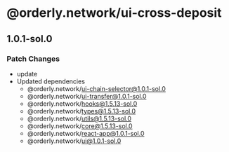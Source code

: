 # @orderly.network/ui-cross-deposit

## 1.0.1-sol.0

### Patch Changes

- update
- Updated dependencies
  - @orderly.network/ui-chain-selector@1.0.1-sol.0
  - @orderly.network/ui-transfer@1.0.1-sol.0
  - @orderly.network/hooks@1.5.13-sol.0
  - @orderly.network/types@1.5.13-sol.0
  - @orderly.network/utils@1.5.13-sol.0
  - @orderly.network/core@1.5.13-sol.0
  - @orderly.network/react-app@1.0.1-sol.0
  - @orderly.network/ui@1.0.1-sol.0

